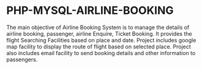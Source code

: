 # PHP-MYSQL-AIRLINE-BOOKING
The main objective of Airline Booking System is to manage the details of airline booking, passenger, airline Enquire, Ticket Booking. It provides the flight Searching Facilities based on place and date. Project includes google map facility to display the route of flight based on selected place. Project also includes email facility to send booking details and other information to passengers.

